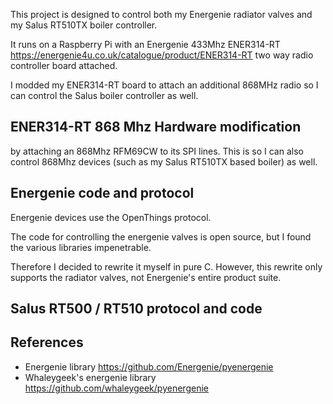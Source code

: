 This project is designed to control both my Energenie radiator valves and my Salus RT510TX boiler controller.

It runs on a Raspberry Pi with an Energenie 433Mhz ENER314-RT 
<https://energenie4u.co.uk/catalogue/product/ENER314-RT> two way radio controller board attached.

I modded my ENER314-RT board to attach an additional 868MHz radio so I can control the Salus boiler controller as well.


## ENER314-RT 868 Mhz Hardware modification

by attaching an 868Mhz RFM69CW to its SPI lines. 
This is so I can also control 868Mhz devices (such as my Salus RT510TX based boiler) as well.


## Energenie code and protocol
Energenie devices use the OpenThings protocol.

The code for controlling the energenie valves is open source, but I found the various libraries impenetrable. 

Therefore I decided to rewrite it myself in pure C. However, this rewrite only supports the radiator valves, not Energenie's 
entire product suite.


## Salus RT500 / RT510 protocol and code 


## References
* Energenie library <https://github.com/Energenie/pyenergenie>
* Whaleygeek's energenie library <https://github.com/whaleygeek/pyenergenie>
